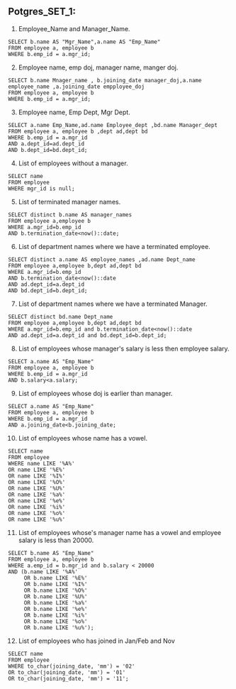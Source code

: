 ## **Potgres_SET_1:**
1. Employee_Name and Manager_Name.
```
SELECT b.name AS "Mgr_Name",a.name AS "Emp_Name" 
FROM employee a, employee b 
WHERE b.emp_id = a.mgr_id;
```

2.  Employee name, emp doj, manager name, manger doj. 

```
SELECT b.name Mnager_name , b.joining_date manager_doj,a.name employee_name ,a.joining_date empployee_doj  
FROM employee a, employee b 
WHERE b.emp_id = a.mgr_id;
```

3.  Employee name, Emp Dept, Mgr Dept.
```
SELECT a.name Emp_Name,ad.name Employee_dept ,bd.name Manager_dept 
FROM employee a, employee b ,dept ad,dept bd 
WHERE b.emp_id = a.mgr_id 
AND a.dept_id=ad.dept_id 
AND b.dept_id=bd.dept_id;
```


4.  List of employees without a manager.
```
SELECT name 
FROM employee 
WHERE mgr_id is null;
```

5.  List of terminated manager names.

```
SELECT distinct b.name AS manager_names 
FROM employee a,employee b 
WHERE a.mgr_id=b.emp_id 
AND b.termination_date<now()::date;
```

6.  List of department names where we have a terminated employee.
```
SELECT distinct a.name AS employee_names ,ad.name Dept_name 
FROM employee a,employee b,dept ad,dept bd  
WHERE a.mgr_id=b.emp_id 
AND b.termination_date<now()::date 
AND ad.dept_id=a.dept_id 
AND bd.dept_id=b.dept_id;
```

7.  List of department names where we have a terminated Manager.
```
SELECT distinct bd.name Dept_name 
FROM employee a,employee b,dept ad,dept bd  
WHERE a.mgr_id=b.emp_id and b.termination_date<now()::date 
AND ad.dept_id=a.dept_id and bd.dept_id=b.dept_id;
```

8.  List of employees whose manager's salary is less then employee salary.
```
SELECT a.name AS "Emp_Name" 
FROM employee a, employee b 
WHERE b.emp_id = a.mgr_id 
AND b.salary<a.salary;
```
9.  List of employees whose doj is earlier than manager.
```
SELECT a.name AS "Emp_Name" 
FROM employee a, employee b 
WHERE b.emp_id = a.mgr_id 
AND a.joining_date<b.joining_date;
```

10.  List of employees whose name has a vowel.
```
SELECT name 
FROM employee
WHERE name LIKE '%A%'
OR name LIKE '%E%'
OR name LIKE '%I%'
OR name LIKE '%O%'
OR name LIKE '%U%'
OR name LIKE '%a%'
OR name LIKE '%e%'
OR name LIKE '%i%'
OR name LIKE '%o%'
OR name LIKE '%u%'
```
11.  List of employees whose's manager name has a vowel and employee salary is less than 20000.
```
SELECT b.name AS "Emp_Name" 
FROM employee a, employee b 
WHERE a.emp_id = b.mgr_id and b.salary < 20000 
AND (b.name LIKE '%A%' 
     OR b.name LIKE '%E%' 
     OR b.name LIKE '%I%' 
     OR b.name LIKE '%O%' 
     OR b.name LIKE '%U%' 
     OR b.name LIKE '%a%' 
     OR b.name LIKE '%e%' 
     OR b.name LIKE '%i%' 
     OR b.name LIKE '%o%' 
     OR b.name LIKE '%u%');
```
12.  List of employees who has joined in Jan/Feb and Nov
```
SELECT name 
FROM employee 
WHERE to_char(joining_date, 'mm') = '02'
OR to_char(joining_date, 'mm') = '01'
OR to_char(joining_date, 'mm') = '11';
```
